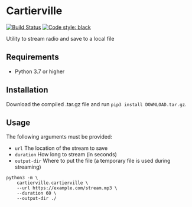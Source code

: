 # Cartierville

[![Build Status](https://ci.donald-martin.ca/buildStatus/icon?job=cartierville%2Fmain)](https://ci.donald-martin.ca/job/cartierville/job/main/)
[![Code style: black](https://img.shields.io/badge/code%20style-black-000000.svg)](https://github.com/psf/black)


Utility to stream radio and save to a local file

## Requirements

- Python 3.7 or higher

## Installation

Download the compiled .tar.gz file and run `pip3 install DOWNLOAD.tar.gz`.

## Usage

The following arguments must be provided:
- `url` The location of the stream to save
- `duration` How long to stream (in seconds)
- `output-dir` Where to put the file (a temporary file is used during streaming)

```
python3 -m \
    cartierville.cartierville \
    --url https://example.com/stream.mp3 \
    --duration 60 \
    --output-dir ./
```